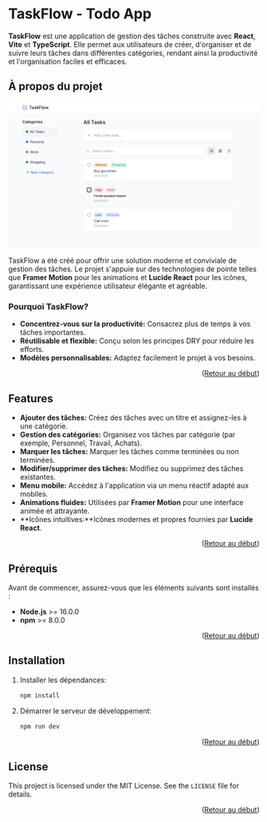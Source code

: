 # TaskFlow - Todo App

**TaskFlow** est une application de gestion des tâches construite avec **React**, **Vite** et **TypeScript**. Elle permet aux utilisateurs de créer, d'organiser et de suivre leurs tâches dans différentes catégories, rendant ainsi la productivité et l'organisation faciles et efficaces.

## À propos du projet

![TaskFlow](taskflow.PNG)

TaskFlow a été créé pour offrir une solution moderne et conviviale de gestion des tâches. Le projet s'appuie sur des technologies de pointe telles que **Framer Motion** pour les animations et **Lucide React** pour les icônes, garantissant une expérience utilisateur élégante et agréable.

### Pourquoi TaskFlow?

- **Concentrez-vous sur la productivité:** Consacrez plus de temps à vos tâches importantes.
- **Réutilisable et flexible:** Conçu selon les principes DRY pour réduire les efforts.
- **Modèles personnalisables:** Adaptez facilement le projet à vos besoins.

<p align="right">(<a href="#readme-top">Retour au début</a>)</p>

## Features

- **Ajouter des tâches:** Créez des tâches avec un titre et assignez-les à une catégorie.
- **Gestion des catégories:** Organisez vos tâches par catégorie (par exemple, Personnel, Travail, Achats).
- **Marquer les tâches:** Marquer les tâches comme terminées ou non terminées.
- **Modifier/supprimer des tâches:** Modifiez ou supprimez des tâches existantes.
- **Menu mobile:** Accédez à l'application via un menu réactif adapté aux mobiles.
- **Animations fluides:** Utilisées par **Framer Motion** pour une interface animée et attrayante.
- **Icônes intuitives:**Icônes modernes et propres fournies par **Lucide React**.

<p align="right">(<a href="#readme-top">Retour au début</a>)</p>

## Prérequis

Avant de commencer, assurez-vous que les éléments suivants sont installés :

- **Node.js** >= 16.0.0
- **npm** >= 8.0.0

<p align="right">(<a href="#readme-top">Retour au début</a>)</p>

## Installation

1. Installer les dépendances:

   ```bash
   npm install
   ```

2. Démarrer le serveur de développement:
   ```bash
   npm run dev
   ```

<p align="right">(<a href="#readme-top">Retour au début</a>)</p>

## License

This project is licensed under the MIT License. See the `LICENSE` file for details.

<p align="right">(<a href="#readme-top">Retour au début</a>)</p>
